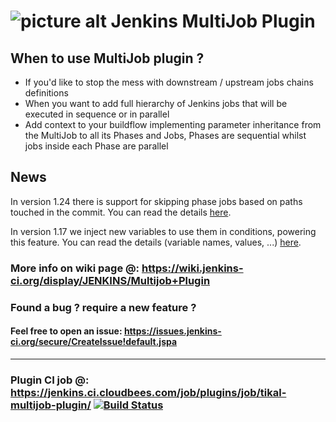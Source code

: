 ![picture alt](http://www.tikalk.com/assets/logo-1bb9a466c9d195c148557434c3437446.png "Tikal Community") Jenkins MultiJob Plugin
====

## When to use MultiJob plugin ?
- If you'd like to stop the mess with downstream / upstream jobs chains definitions
- When you want to add full hierarchy of Jenkins jobs that will be executed in sequence or in parallel
- Add context to your buildflow implementing parameter inheritance from the MultiJob to all its Phases and Jobs, Phases are sequential whilst jobs inside each Phase are parallel

## News
In version 1.24 there is support for skipping phase jobs based on paths touched in the commit.
You can read the details [here](CommitPath.md).

In version 1.17 we inject new variables to use them in conditions, powering this feature.
You can read the details (variable names, values, ...) [here](AboutNewVariables.md).

### More info on wiki page @: https://wiki.jenkins-ci.org/display/JENKINS/Multijob+Plugin

### Found a bug ? require a new feature ?
#### Feel free to open an issue: https://issues.jenkins-ci.org/secure/CreateIssue!default.jspa
****
### Plugin CI job @: https://jenkins.ci.cloudbees.com/job/plugins/job/tikal-multijob-plugin/ [![Build Status](https://jenkins.ci.cloudbees.com/job/plugins/job/tikal-multijob-plugin/badge/icon)](https://jenkins.ci.cloudbees.com/job/plugins/job/tikal-multijob-plugin/)
